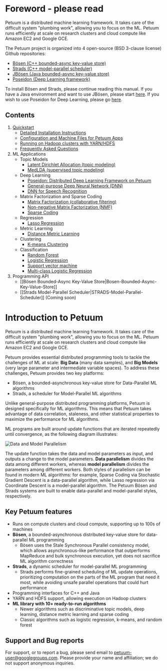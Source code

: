 # Foreword - please read

Petuum is a distributed machine learning framework. It takes care of the difficult system "plumbing work", allowing you to focus on the ML. Petuum runs efficiently at scale on research clusters and cloud compute like Amazon EC2 and Google GCE.

The Petuum project is organized into 4 open-source (BSD 3-clause license) Github repositories:
* [Bösen (C++ bounded-async key-value store)](https://github.com/petuum/bosen)
* [Strads (C++ model-parallel scheduler)](https://github.com/petuum/strads)
* [JBösen (Java bounded-async key-value store)](https://github.com/petuum/jbosen)
* [Poseidon (Deep Learning framework)](https://github.com/petuum/poseidon)

To install Bösen and Strads, please continue reading this manual. If you have a Java environment and want to use JBösen, please start [here](https://github.com/petuum/jbosen/wiki). If you wish to use Poseidon for Deep Learning, please go [here](https://github.com/petuum/poseidon/wiki).

Contents
--------
1. [Quickstart](quickstart.md)
    * [Detailed Installation Instructions](installation.md)
    * [Configuration and Machine Files for Petuum Apps](configuration.md)
    * [Running on Hadoop clusters with YARN/HDFS](yarn-hdfs.md)
    * [Frequently Asked Questions](faq.md)
2. ML Applications
    * Topic Models
        - [Latent Dirichlet Allocation (topic modeling)](latent-dirichlet-allocation.md)
        - [MedLDA (supervised topic modeling)](med-lda.md)
    * Deep Learning
        * [Poseidon: Distributed Deep Learning Framework on Petuum](https://github.com/petuum/poseidon/wiki)
        * [General-purpose Deep Neural Network (DNN)](dnn-general.md)
        * [DNN for Speech Recognition](dnn-speech.md)
    * Matrix Factorization and Sparse Coding
        * [Matrix Factorization (collaborative filtering)](matrix-fact.md)
        * [Non-negative Matrix Factorization (NMF)](nonneg-matrix-fact.md)
        * [Sparse Coding](sparse-coding.md)
    * Regression
        * [Lasso Regression](lasso-and-lr.md)
    * Metric Learning
        * [Distance Metric Learning](distance-metric-learning.md)
    * Clustering
        * [K-means Clustering](k-means.md)
    * Classification
        * [Random Forest](random-forest.md)
        * [Logistic Regression](lasso-and-lr.md)
        * [Support vector machine](support-vector-machine.md)
        * [Multi-class Logistic Regression](multiclass-logistic-regression)
3. Programming API
    * [[Bösen Bounded-Async Key-Value Store|Bosen-Bounded-Async-Key-Value-Store]]
    * [[Strads Model-Parallel Scheduler|STRADS-Model-Parallel-Scheduler]] (Coming soon)

# Introduction to Petuum

Petuum is a distributed machine learning framework. It takes care of the difficult system "plumbing work", allowing you to focus on the ML. Petuum runs efficiently at scale on research clusters and cloud compute like Amazon EC2 and Google GCE.

Petuum provides essential distributed programming tools to tackle the challenges of ML at scale: **Big Data** (many data samples), and **Big Models** (very large parameter and intermediate variable spaces). To address these challenges, Petuum provides two key platforms:

* Bösen, a bounded-asynchronous key-value store for Data-Parallel ML algorithms
* Strads, a scheduler for Model-Parallel ML algorithms

Unlike general-purpose distributed programming platforms, Petuum is designed specifically for ML algorithms. This means that Petuum takes advantage of data correlation, staleness, and other statistical properties to maximize the performance for ML algorithms.

ML programs are built around update functions that are iterated repeatedly until convergence, as the following diagram illustrates:

![Data and Model Parallelism](http://petuum.org/images/data_model_parallelism.png)

The update function takes the data and model parameters as input, and outputs a change to the model parameters. **Data parallelism** divides the data among different workers, whereas **model parallelism** divides the parameters among different workers. Both styles of parallelism can be found in modern ML algorithms: for example, Sparse Coding via Stochastic Gradient Descent is a data-parallel algorithm, while Lasso regression via Coordinate Descent is a model-parallel algorithm. The Petuum Bösen and Strads systems are built to enable data-parallel and model-parallel styles, respectively.

## Key Petuum features

* Runs on compute clusters and cloud compute, supporting up to 100s of machines
* **Bösen**, a bounded-asynchronous distributed key-value store for data-parallel ML programming
  * Bösen uses the Stale Synchronous Parallel consistency model, which allows asynchronous-like performance that outperforms MapReduce and bulk synchronous execution, yet does not sacrifice ML algorithm correctness
* **Strads**, a dynamic scheduler for model-parallel ML programming
  * Strads performs fine-grained scheduling of ML update operations, prioritizing computation on the parts of the ML program that need it most, while avoiding unsafe parallel operations that could hurt performance
* Programming interfaces for C++ and Java
* YARN and HDFS support, allowing execution on Hadoop clusters
* **ML library with 10+ ready-to-run algorithms**
  * Newer algorithms such as discriminative topic models, deep learning, distance metric learning and sparse coding
  * Classic algorithms such as logistic regression, k-means, and random forest

## Support and Bug reports

For support, or to report a bug, please send email to petuum-user@googlegroups.com. Please provide your name and affiliation; we do not support anonymous inquiries.
